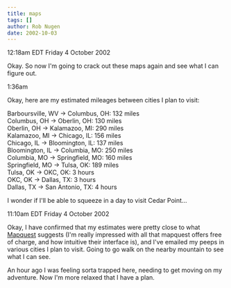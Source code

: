 ```yaml
---
title: maps
tags: []
author: Rob Nugen
date: 2002-10-03
---
```


<p class=date>12:18am EDT Friday 4 October 2002</p>

<p>Okay.  So now I'm going to crack out these maps again and see what
I can figure out.</p>

<p class=date>1:36am</p>

<p>Okay, here are my estimated mileages between cities I plan to visit:</p>

<p>Barboursville, WV -&gt; Columbus, OH: 132 miles
<br>Columbus, OH  -&gt; Oberlin, OH: 130 miles
<br>Oberlin, OH -&gt; Kalamazoo, MI: 290 miles
<br>Kalamazoo, MI -&gt; Chicago, IL: 156 miles
<br>Chicago, IL -&gt; Bloomington, IL: 137 miles
<br>Bloomington, IL -&gt; Columbia, MO: 250 miles
<br>Columbia, MO  -&gt; Springfield, MO: 160 miles
<br>Springfield, MO -&gt; Tulsa, OK: 189 miles
<br>Tulsa, OK -&gt; OKC, OK: 3 hours
<br>OKC, OK -&gt; Dallas, TX: 3 hours
<br>Dallas, TX -&gt; San Antonio, TX: 4 hours</p>

<p>I wonder if I'll be able to squeeze in a day to visit Cedar
Point...</p>

<p class=date>11:10am EDT Friday 4 October 2002</p>

<p>Okay, I have confirmed that my estimates were pretty close to what
<a href="https://www.mapquest.com">Mapquest</a> suggests (I'm really
impressed with all that mapquest offers free of charge, and how
intuitive their interface is), and I've emailed my peeps in various
cities I plan to visit.  Going to go walk on the nearby mountain to
see what I can see.</p>

<p>An hour ago I was feeling sorta trapped here, needing to get moving
on my adventure.  Now I'm more relaxed that I have a plan.</p>
